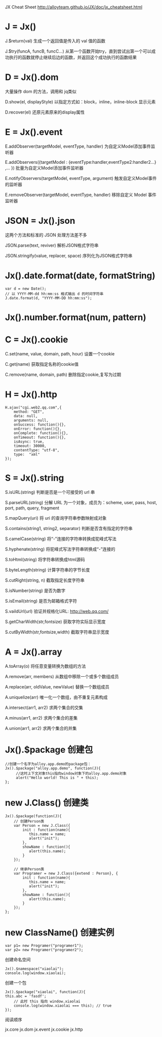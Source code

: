 JX Cheat Sheet http://alloyteam.github.io/JX/doc/jx_cheatsheet.html


# J = Jx()

J.$return(val)
生成一个返回值是传入的 val 值的函数

J.$try(funcA, funcB, funcC...)
从第一个函数开始try，直到尝试出第一个可以成功执行的函数就停止继续后边的函数，并返回这个成功执行的函数结果

# D = Jx().dom

大量操作 dom 的方法，调用和 jq类似

D.show(el, displayStyle)
以指定方式如：block，inline，inline-block 显示元素

D.recover(el)
还原元素原来的display属性

# E = Jx().event

E.addObserver(targetModel, eventType, handler)
为自定义Model添加事件监听器

E.addObservers({targetModel : {eventType:handler,eventType2:handler2...} ,... })
批量为自定义Model添加事件监听器

E.notifyObservers(targetModel, eventType, argument)
触发自定义Model事件的监听器

E.removeObserver(targetModel, eventType, handler)
移除自定义 Model 事件监听器

# JSON = Jx().json

这两个方法和标准的 JSON 处理方法差不多

JSON.parse(text, reviver)
解析JSON格式字符串

JSON.stringify(value, replacer, space)
序列化为JSON格式字符串


# Jx().date.format(date, formatString) 

    var d = new Date();
    // 以 YYYY-MM-dd hh:mm:ss 格式输出 d 的时间字符串
    J.date.format(d, "YYYY-MM-DD hh:mm:ss");

# Jx().number.format(num, pattern)

# C = Jx().cookie

C.set(name, value, domain, path, hour)
设置一个cookie

C.get(name)
获取指定名称的cookie值

C.remove(name, domain, path)
删除指定cookie,复写为过期


# H = Jx().http

    H.ajax("cgi.web2.qq.com",{
        method: "GET",
        data: null,
        arguments: null,
        onSuccess: function(){},
        onError: function(){},
        onComplete: function(){},
        onTimeout: function(){},
        isAsync: true,
        timeout: 30000,
        contentType: "utf-8",
        type:  "xml"
    });

# S = Jx().string

S.isURL(string)
判断是否是一个可接受的 url 串

S.parseURL(string)
分解 URL 为一个对象，成员为：scheme, user, pass, host, port, path, query, fragment

S.mapQuery(uri)
将 uri 的查询字符串参数映射成对象

S.contains(string1, string2, separator)
判断是否含有指定的字符串

S.camelCase(string)
将“-”连接的字符串转换成驼峰式写法

S.hyphenate(string)
将驼峰式写法字符串转换成“-”连接的

S.toHtml(string)
将字符串转换成html源码

S.byteLength(string)
计算字符串的字节长度

S.cutRight(string, n)
截取指定长度字符串

S.isNumber(string)
是否为数字

S.isEmail(string)
是否为邮箱格式字符

S.vaildUrl(url)
验证并规格化URL: http://web.qq.com/

S.getCharWidth(str,fontsize)
获取字符实际显示宽度

S.cutByWidth(str,fontsize,width)
截取字符串显示宽度


# A = Jx().array

A.toArray(o)
将任意变量转换为数组的方法

A.remove(arr, members)
从数组中移除一个或多个数组成员

A.replace(arr, oldValue, newValue)
替换一个数组成员

A.uniquelize(arr)
唯一化一个数组，由不重复元素构成

A.intersect(arr1, arr2)
求两个集合的交集

A.minus(arr1, arr2)
求两个集合的差集

A.union(arr1, arr2)
求两个集合的并集

# Jx().$package 创建包

    //创建一个名字为alloy.app.demo的package包：
    Jx().$package("alloy.app.demo", function(J){
         //这时上下文对象this指向window对象下的alloy.app.demo对象
         alert("Hello world! This is " + this);
    };

# new J.Class() 创建类

    Jx().$package(function(J){
        // 创建Person类
        var Person = new J.Class({
            init : function(name){
               this.name = name;
               alert("init");
            },
            showName : function(){
               alert(this.name);
            }
        });

        // 继承Person类
        var Programer = new J.Class({extend : Person}, {
            init : function(name){
               this.name = name;
               alert("init");
            },
            showName : function(){
               alert(this.name);
            }
        });
    };

# new ClassName() 创建实例
    
    var p1= new Programer("programer1");
    var p2= new Programer("programer2");




创建命名空间

    Jx().$namespace("xiaolai");
    console.log(window.xiaolai);

创建一个包

    Jx().$package("xiaolai", function(J){
    this.abc = 'fasdf';
        // 此时 this 指向 window.xiaolai
        console.log(window.xiaolai === this); // true
    });



阅读顺序

jx.core
jx.dom
jx.event
jx.cookie 
jx.http
